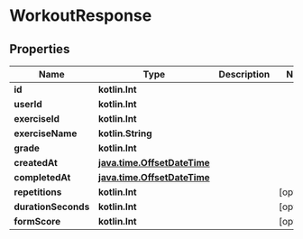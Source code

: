 
# WorkoutResponse

## Properties
| Name | Type | Description | Notes |
| ------------ | ------------- | ------------- | ------------- |
| **id** | **kotlin.Int** |  |  |
| **userId** | **kotlin.Int** |  |  |
| **exerciseId** | **kotlin.Int** |  |  |
| **exerciseName** | **kotlin.String** |  |  |
| **grade** | **kotlin.Int** |  |  |
| **createdAt** | [**java.time.OffsetDateTime**](java.time.OffsetDateTime.md) |  |  |
| **completedAt** | [**java.time.OffsetDateTime**](java.time.OffsetDateTime.md) |  |  |
| **repetitions** | **kotlin.Int** |  |  [optional] |
| **durationSeconds** | **kotlin.Int** |  |  [optional] |
| **formScore** | **kotlin.Int** |  |  [optional] |



